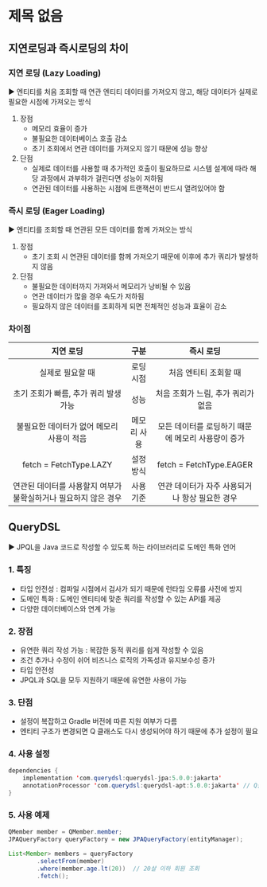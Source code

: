 # 제목 없음

## **지연로딩과 즉시로딩의 차이**

### 지연 로딩 (Lazy Loading)

▶️ 엔티티를 처음 조회할 때 연관 엔티티 데이터를 가져오지 않고, 해당 데이터가 실제로 필요한 시점에 가져오는 방식

1. 장점
    - 메모리 효율이 증가
    - 불필요한 데이터베이스 호출 감소
    - 초기 조회에서 연관 데이터를 가져오지 않기 때문에 성능 향상
2. 단점
    - 실제로 데이터를 사용할 때 추가적인 호출이 필요하므로 시스템 설계에 따라 해당 과정에서 과부하가 걸린다면 성능이 저하됨
    - 연관된 데이터를 사용하는 시점에 트랜잭션이 반드시 열려있어야 함

### 즉시 로딩 (Eager Loading)

▶️ 엔티티를 조회할 때 연관된 모든 데이터를 함께 가져오는 방식

1. 장점
    - 초기 조회 시 연관된 데이터를 함께 가져오기 때문에 이후에 추가 쿼리가 발생하지 않음
2. 단점
    - 불필요한 데이터까지 가져와서 메모리가 낭비될 수 있음
    - 연관 데이터가 많을 경우 속도가 저하됨
    - 필요하지 않은 데이터를 조회하게 되면 전체적인 성능과 효율이 감소

### 차이점

|                지연 로딩                 |   구분    |             즉시 로딩             |
|:------------------------------------:|:-------:|:-----------------------------:|
|              실제로 필요할 때               |  로딩 시점  |         처음 엔티티 조회할 때          |
|        초기 조회가 빠름, 추가 쿼리 발생 가능        |   성능    |     처음 조회가 느림, 추가 쿼리가 없음      |
|       불필요한 데이터가 없어 메모리 사용이 적음        | 메모리 사용  | 모든 데이터를 로딩하기 때문에 메모리 사용량이 증가  |
|        fetch = FetchType.LAZY        |  설정 방식  |    fetch = FetchType.EAGER    |
| 연관된 데이터를 사용할지 여부가 불확실하거나 필요하지 않은 경우  |  사용 기준  |  연관 데이터가 자주 사용되거나 항상 필요한 경우   |

## QueryDSL

▶️ JPQL을 Java 코드로 작성할 수 있도록 하는 라이브러리로 도메인 특화 언어

### 1. 특징

- 타입 안전성 : 컴파일 시점에서 검사가 되기 때문에 런타임 오류를 사전에 방지
- 도메인 특화 : 도메인 엔티티에 맞춘 쿼리를 작성할 수 있는 API를 제공
- 다양한 데이터베이스와 연계 가능

### 2. 장점

- 유연한 쿼리 작성 가능 : 복잡한 동적 쿼리를 쉽게 작성할 수 있음
- 조건 추가나 수정이 쉬어 비즈니스 로직의 가독성과 유지보수성 증가
- 타입 안전성
- JPQL과 SQL을 모두 지원하기 때문에 유연한 사용이 가능

### 3. 단점

- 설정이 복잡하고 Gradle 버전에 따른 지원 여부가 다름
- 엔티티 구조가 변경되면 Q 클래스도 다시 생성되어야 하기 때문에 추가 설정이 필요

### 4. 사용 설정

```java
dependencies {
    implementation 'com.querydsl:querydsl-jpa:5.0.0:jakarta'
    annotationProcessor 'com.querydsl:querydsl-apt:5.0.0:jakarta' // Q클래스 자동 생성
}
```

### 5. 사용 예제

```java
QMember member = QMember.member;
JPAQueryFactory queryFactory = new JPAQueryFactory(entityManager);

List<Member> members = queryFactory
        .selectFrom(member)
        .where(member.age.lt(20))  // 20살 이하 회원 조회
        .fetch();

```